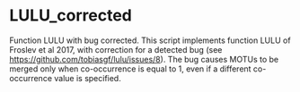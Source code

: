 # LULU_corrected
Function LULU with bug corrected. 
This script implements function LULU of Froslev et al 2017, with correction for a detected bug (see https://github.com/tobiasgf/lulu/issues/8). 
The bug causes MOTUs to be merged only when co-occurrence is equal to 1, even if a different co-occurrence value is specified.
